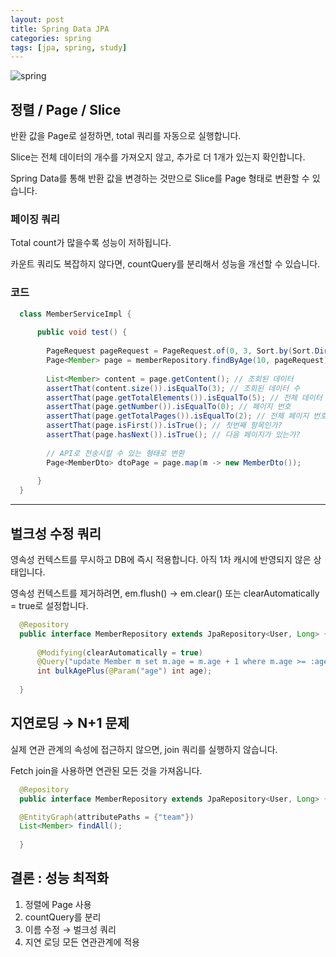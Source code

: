 ```yaml
---
layout: post
title: Spring Data JPA
categories: spring
tags: [jpa, spring, study]
---
```

![spring](https://spring.io/img/og-spring.png)

## 정렬 / Page<?> / Slice<?>

반환 값을 Page로 설정하면, total 쿼리를 자동으로 실행합니다.

Slice는 전체 데이터의 개수를 가져오지 않고, 추가로 더 1개가 있는지 확인합니다.

Spring Data를 통해 반환 값을 변경하는 것만으로 Slice를 Page 형태로 변환할 수 있습니다.


### 페이징 쿼리

Total count가 많을수록 성능이 저하됩니다.

카운트 쿼리도 복잡하지 않다면, countQuery를 분리해서 성능을 개선할 수 있습니다.


### 코드

```java
  class MemberServiceImpl {
  
      public void test() {
  
        PageRequest pageRequest = PageRequest.of(0, 3, Sort.by(Sort.Direction.DESC, "username"));
        Page<Member> page = memberRepository.findByAge(10, pageRequest);
  
        List<Member> content = page.getContent(); // 조회된 데이터
        assertThat(content.size()).isEqualTo(3); // 조회된 데이터 수 
        assertThat(page.getTotalElements()).isEqualTo(5); // 전체 데이터 수 
        assertThat(page.getNumber()).isEqualTo(0); // 페이지 번호 
        assertThat(page.getTotalPages()).isEqualTo(2); // 전체 페이지 번호 
        assertThat(page.isFirst()).isTrue(); // 첫번째 항목인가? 
        assertThat(page.hasNext()).isTrue(); // 다음 페이지가 있는가?
        
        // API로 전송시킬 수 있는 형태로 변환
        Page<MemberDto> dtoPage = page.map(m -> new MemberDto());
  
      }
  }
```
---


## 벌크성 수정 쿼리

영속성 컨텍스트를 무시하고 DB에 즉시 적용합니다. 아직 1차 캐시에 반영되지 않은 상태입니다.

영속성 컨텍스트를 제거하려면, em.flush() → em.clear() 또는 clearAutomatically = true로 설정합니다.

```java
  @Repository
  public interface MemberRepository extends JpaRepository<User, Long> {
    
      @Modifying(clearAutomatically = true) 
      @Query("update Member m set m.age = m.age + 1 where m.age >= :age") 
      int bulkAgePlus(@Param("age") int age);
  
  }
```

## 지연로딩 → N+1 문제

실제 연관 관계의 속성에 접근하지 않으면, join 쿼리를 실행하지 않습니다.

Fetch join을 사용하면 연관된 모든 것을 가져옵니다.

```java
  @Repository
  public interface MemberRepository extends JpaRepository<User, Long> {

  @EntityGraph(attributePaths = {"team"})
  List<Member> findAll();
  
  }
```

## 결론 : 성능 최적화

1. 정렬에 Page 사용
2. countQuery를 분리
3. 이름 수정 → 벌크성 쿼리
4. 지연 로딩 모든 연관관계에 적용
